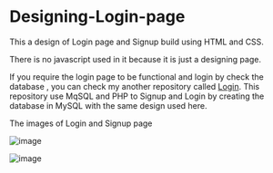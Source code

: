# Designing-Login-page


This a design of Login page and Signup build using HTML and CSS.

There is no javascript used in it because it is just a designing page.

If you require the login page to be functional and login by check the database , you can check my another repository called [Login](https://github.com/MADESH-KUMAR-M/Login).
This repository use MqSQL and PHP to Signup and Login by creating the database in MySQL with the same design used here.

The images of Login and Signup page

![image](https://github.com/MADESH-KUMAR-M/Designing-Login-page/assets/151498809/2c83d152-e83d-4075-94de-18ba1753cb33)


![image](https://github.com/MADESH-KUMAR-M/Designing-Login-page/assets/151498809/d3a23891-0287-491e-af02-fcd9bc45d9e0)

